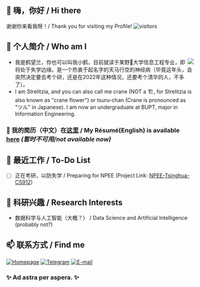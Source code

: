 ## 👋 嗨，你好 / Hi there
谢谢你来看我呀！/ Thank you for visiting my Profile! ![visitors](https://visitor-badge.glitch.me/badge?page_id=crane22.crane22)  
## 🦩 个人简介 / Who am I
  
<img align="right" src="https://github-readme-stats.vercel.app/api?username=crane22&show_icons=true&theme=prussian"/>
  
 - 我是鹤望兰，你也可以叫我小鹤，目前就读于某野🐓️大学信息工程专业，即将处于失学边缘。是一个热衷于起名字的天马行空的神经病（毕竟这年头，会突然决定要去考个研，还是在2022年这种情况，还要考个清华的人，不多了）。  
 - I am Strelitzia, and you can also call me crane (NOT a 🏗️, for Strelitzia is also known as "crane flower") or tsuru-chan (Crane is pronounced as "ツル" in Japanese). I am now an undergraduate at BUPT, major in Information Engineering.   
### 📄 我的简历（中文）在[这里]() / My Résumé(English) is available [here]() *(暂时不可用/not available now)*  
## 🔭 最近工作 / To-Do List
 - [ ] 正在考研，以防失学 / Preparing for NPEE (Project Link: [NPEE-Tsinghua-CS912](https://github.com/crane22/NPEE-Tsinghua-CS912))  
## 🌱 科研兴趣 / Research Interests
 - 数据科学与人工智能（大概？） / Data Science and Artificial Intelligence (probably not?)
## 📫 联系方式 / Find me
[![Homepage](https://img.shields.io/badge/Blog-crane.moe-2b3388?style=for-the-badge&logo=netlify&logoColor=white)](https://crane.moe)
[![Telegram](https://img.shields.io/badge/Telegram-@crane22-2ca5e0?style=for-the-badge&logo=telegram&logoColor=white)](https://t.me/crane22)
[![E-mail](https://img.shields.io/badge/EMail-i@crane.moe-0078D4?style=for-the-badge&logo=mail.ru&logoColor=white)](mailto:i@crane.moe)

### ✨ Ad astra per aspera. ✨

<!---
## 🏢工作经历 / Contributions

- 👋 Hi, I’m @crane22
- 👀 I’m interested in ...
- 🌱 I’m currently learning ...
- 💞️ I’m looking to collaborate on ...
- 📫 How to reach me ...
--->

<!---
crane22/crane22 is a ✨ special ✨ repository because its `README.md` (this file) appears on your GitHub profile.
You can click the Preview link to take a look at your changes.
--->
